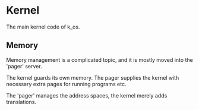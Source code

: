 # Kernel

The main kernel code of k_os.

## Memory

Memory management is a complicated topic, and it is mostly moved into the
'pager' server.

The kernel guards its own memory. The pager supplies the kernel with necessary
extra pages for running programs etc.

The 'pager' manages the address spaces, the kernel merely adds translations.